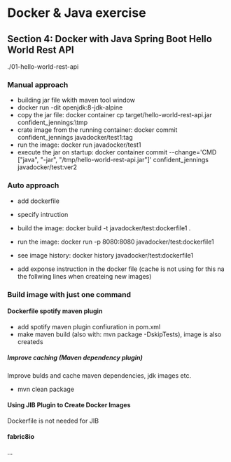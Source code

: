 # Docker & Java exercise

## Section 4: Docker with Java Spring Boot Hello World Rest API
./01-hello-world-rest-api

### Manual approach
* building jar file wkith maven tool window
* docker run -dit openjdk:8-jdk-alpine
* copy the jar file: docker container cp target/hello-world-rest-api.jar confident_jennings:\tmp
* crate image from the running container: docker commit confident_jennings javadocker/test1:tag
* run the image: docker run javadocker/test1
* execute the jar on startup: docker container commit --change='CMD ["java", "-jar", "/tmp/hello-world-rest-api.jar"]' confident_jennings javadocker/test:ver2

### Auto approach
* add dockerfile
* specify intruction
* build the image: docker build -t javadocker/test:dockerfile1 .
* run the image: docker run -p 8080:8080 javadocker/test:dockerfile1

* see image history: docker history javadocker/test:dockerfile1
* add exponse instruction in the docker file (cache is not using for this na the follwing lines when createing new images)

### Build image with just one command

#### Dockerfile spotify maven plugin
* add spotify maven plugin confiuration in pom.xml
* make maven build (also with: mvn package -DskipTests), image is also createds

##### Improve caching (Maven dependency plugin)
Improve bulds and cache maven dependencies, jdk images etc.
* mvn clean package

#### Using JIB Plugin to Create Docker Images
Dockerfile is not needed for JIB

#### fabric8io
...

